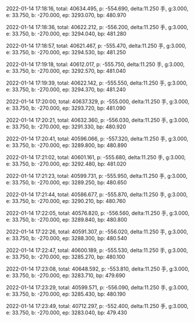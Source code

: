 2022-01-14 17:18:16, total: 40634.495, p: -554.690, delta:11.250 手, g:3.000, e: 33.750, b: -270.000, ep: 3293.070, bp: 480.970

2022-01-14 17:18:36, total: 40622.212, p: -556.200, delta:11.250 手, g:3.000, e: 33.750, b: -270.000, ep: 3294.040, bp: 481.280

2022-01-14 17:18:57, total: 40621.467, p: -555.470, delta:11.250 手, g:3.000, e: 33.750, b: -270.000, ep: 3294.530, bp: 481.250

2022-01-14 17:19:18, total: 40612.017, p: -555.750, delta:11.250 手, g:3.000, e: 33.750, b: -270.000, ep: 3292.570, bp: 481.040

2022-01-14 17:19:39, total: 40622.142, p: -555.550, delta:11.250 手, g:3.000, e: 33.750, b: -270.000, ep: 3294.370, bp: 481.240

2022-01-14 17:20:00, total: 40637.329, p: -555.000, delta:11.250 手, g:3.000, e: 33.750, b: -270.000, ep: 3293.720, bp: 481.090

2022-01-14 17:20:21, total: 40632.360, p: -556.030, delta:11.250 手, g:3.000, e: 33.750, b: -270.000, ep: 3291.330, bp: 480.920

2022-01-14 17:20:41, total: 40596.066, p: -557.320, delta:11.250 手, g:3.000, e: 33.750, b: -270.000, ep: 3289.800, bp: 480.890

2022-01-14 17:21:02, total: 40601.161, p: -555.680, delta:11.250 手, g:3.000, e: 33.750, b: -270.000, ep: 3292.480, bp: 481.020

2022-01-14 17:21:23, total: 40599.731, p: -555.950, delta:11.250 手, g:3.000, e: 33.750, b: -270.000, ep: 3289.250, bp: 480.650

2022-01-14 17:21:44, total: 40586.677, p: -555.870, delta:11.250 手, g:3.000, e: 33.750, b: -270.000, ep: 3290.210, bp: 480.760

2022-01-14 17:22:05, total: 40576.820, p: -556.560, delta:11.250 手, g:3.000, e: 33.750, b: -270.000, ep: 3289.840, bp: 480.800

2022-01-14 17:22:26, total: 40591.307, p: -556.020, delta:11.250 手, g:3.000, e: 33.750, b: -270.000, ep: 3288.300, bp: 480.540

2022-01-14 17:22:47, total: 40600.189, p: -555.530, delta:11.250 手, g:3.000, e: 33.750, b: -270.000, ep: 3285.270, bp: 480.100

2022-01-14 17:23:08, total: 40648.592, p: -553.810, delta:11.250 手, g:3.000, e: 33.750, b: -270.000, ep: 3283.710, bp: 479.690

2022-01-14 17:23:29, total: 40599.571, p: -556.090, delta:11.250 手, g:3.000, e: 33.750, b: -270.000, ep: 3285.430, bp: 480.190

2022-01-14 17:23:49, total: 40712.297, p: -552.400, delta:11.250 手, g:3.000, e: 33.750, b: -270.000, ep: 3283.040, bp: 479.430